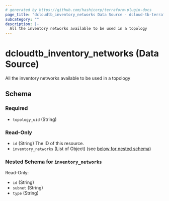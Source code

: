 ```yaml
---
# generated by https://github.com/hashicorp/terraform-plugin-docs
page_title: "dcloudtb_inventory_networks Data Source - dcloud-tb-terraform"
subcategory: ""
description: |-
  All the inventory networks available to be used in a topology
---
```


# dcloudtb_inventory_networks (Data Source)

All the inventory networks available to be used in a topology



<!-- schema generated by tfplugindocs -->
## Schema

### Required

- `topology_uid` (String)

### Read-Only

- `id` (String) The ID of this resource.
- `inventory_networks` (List of Object) (see [below for nested schema](#nestedatt--inventory_networks))

<a id="nestedatt--inventory_networks"></a>
### Nested Schema for `inventory_networks`

Read-Only:

- `id` (String)
- `subnet` (String)
- `type` (String)


